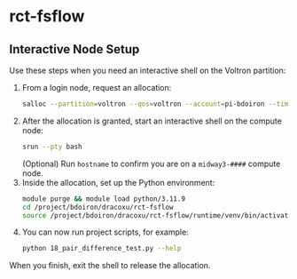 # rct-fsflow

## Interactive Node Setup

Use these steps when you need an interactive shell on the Voltron partition:

1. From a login node, request an allocation:
   ```bash
   salloc --partition=voltron --qos=voltron --account=pi-bdoiron --time=01:00:00 --cpus-per-task=1 --mem=16G --job-name=interactive
   ```
2. After the allocation is granted, start an interactive shell on the compute node:
   ```bash
   srun --pty bash
   ```
   (Optional) Run `hostname` to confirm you are on a `midway3-####` compute node.
3. Inside the allocation, set up the Python environment:
   ```bash
   module purge && module load python/3.11.9
   cd /project/bdoiron/dracoxu/rct-fsflow
   source /project/bdoiron/dracoxu/rct-fsflow/runtime/venv/bin/activate
   ```
4. You can now run project scripts, for example:
   ```bash
   python 18_pair_difference_test.py --help
   ```

When you finish, exit the shell to release the allocation.
